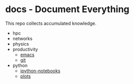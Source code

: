 # docs - Document Everything

This repo collects accumulated knowledge.

- hpc
- networks
- physics
- productivity
	- [emacs](./productivity/emacs.md)
	- [git](./productivity/git.md)
- python
	- [ipython-notebooks](./python/ipython-notebooks.md)
	- [plots](./python/plots.md)


